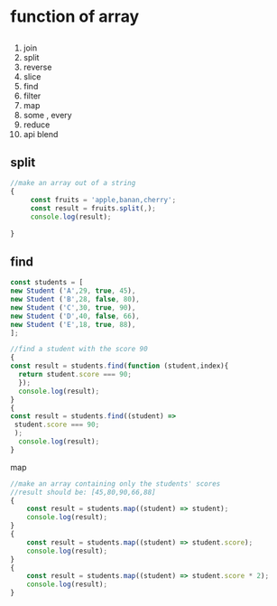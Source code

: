 # function of array

## 

1. join
2. split
3. reverse
4. slice
5. find
6. filter
7. map
8. some , every
9. reduce
10. api blend

## split

```javascript
//make an array out of a string
{
     const fruits = 'apple,banan,cherry';
     const result = fruits.split(,);
     console.log(result);
    
}
```

## find

```javascript
const students = [
new Student ('A',29, true, 45),
new Student ('B',28, false, 80),
new Student ('C',30, true, 90),
new Student ('D',40, false, 66),
new Student ('E',18, true, 88),
];

//find a student with the score 90
{
const result = students.find(function (student,index){
  return student.score === 90;
  });
  console.log(result);  
}
{
const result = students.find((student) =>
 student.score === 90;
 ); 
  console.log(result);  
}


```

map

```javascript
//make an array containing only the students' scores
//result should be: [45,80,90,66,88]
{
    const result = students.map((student) => student);
    console.log(result);
}
{
    const result = students.map((student) => student.score);
    console.log(result);
}
{
    const result = students.map((student) => student.score * 2);
    console.log(result);
}
```

